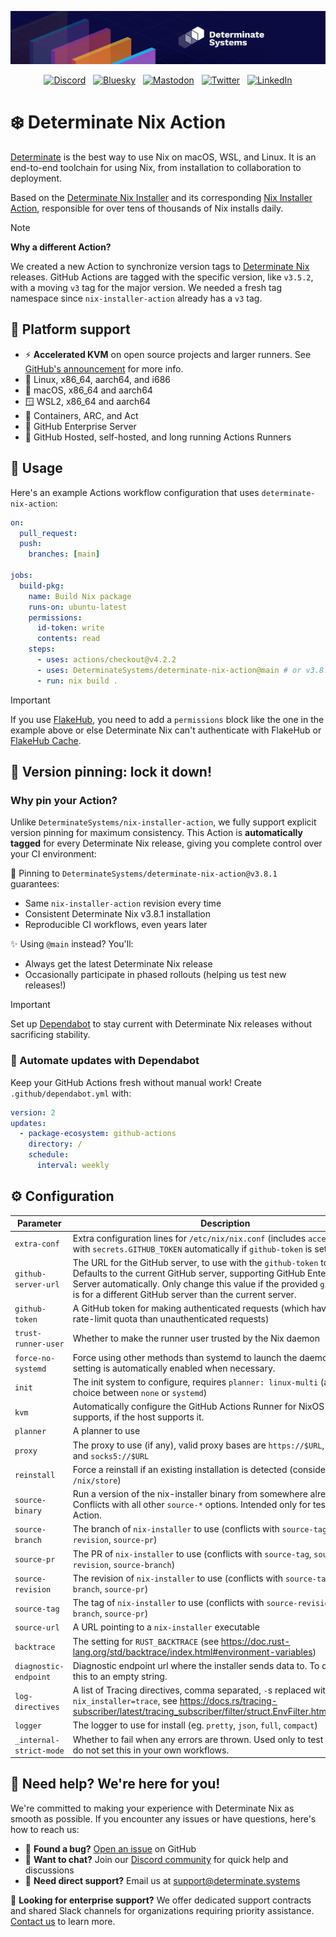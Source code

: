 <p align="center">
  <a href="https://determinate.systems" target="_blank"><img src="https://raw.githubusercontent.com/determinatesystems/.github/main/.github/banner.jpg"></a>
</p>
<p align="center">
  &nbsp;<a href="https://determinate.systems/discord" target="_blank"><img alt="Discord" src="https://img.shields.io/discord/1116012109709463613?style=for-the-badge&logo=discord&logoColor=%23ffffff&label=Discord&labelColor=%234253e8&color=%23e4e2e2"></a>&nbsp;
  &nbsp;<a href="https://bsky.app/profile/determinate.systems" target="_blank"><img alt="Bluesky" src="https://img.shields.io/badge/Bluesky-0772D8?style=for-the-badge&logo=bluesky&logoColor=%23ffffff"></a>&nbsp;
  &nbsp;<a href="https://hachyderm.io/@determinatesystems" target="_blank"><img alt="Mastodon" src="https://img.shields.io/badge/Mastodon-6468fa?style=for-the-badge&logo=mastodon&logoColor=%23ffffff"></a>&nbsp;
  &nbsp;<a href="https://twitter.com/DeterminateSys" target="_blank"><img alt="Twitter" src="https://img.shields.io/badge/Twitter-303030?style=for-the-badge&logo=x&logoColor=%23ffffff"></a>&nbsp;
  &nbsp;<a href="https://www.linkedin.com/company/determinate-systems" target="_blank"><img alt="LinkedIn" src="https://img.shields.io/badge/LinkedIn-1667be?style=for-the-badge&logo=linkedin&logoColor=%23ffffff"></a>&nbsp;
</p>

# ️❄️ Determinate Nix Action

[Determinate] is the best way to use Nix on macOS, WSL, and Linux.
It is an end-to-end toolchain for using Nix, from installation to collaboration to deployment.

Based on the [Determinate Nix Installer][nix-installer] and its corresponding [Nix Installer Action][nix-installer-action], responsible for over tens of thousands of Nix installs daily.

> [!NOTE]
>
> **Why a different Action?**
>
> We created a new Action to synchronize version tags to [Determinate Nix][det-nix] releases.
> GitHub Actions are tagged with the specific version, like `v3.5.2`, with a moving `v3` tag for the major version.
> We needed a fresh tag namespace since `nix-installer-action` already has a `v3` tag.

## 🫶 Platform support

- ⚡ **Accelerated KVM** on open source projects and larger runners. See [GitHub's announcement](https://github.blog/changelog/2023-02-23-hardware-accelerated-android-virtualization-on-actions-windows-and-linux-larger-hosted-runners/) for more info.
- 🐧 Linux, x86_64, aarch64, and i686
- 🍏 macOS, x86_64 and aarch64
- 🪟 WSL2, x86_64 and aarch64
- 🐋 Containers, ARC, and Act
- 🐙 GitHub Enterprise Server
- 💁 GitHub Hosted, self-hosted, and long running Actions Runners

## ️🔧 Usage

Here's an example Actions workflow configuration that uses `determinate-nix-action`:

```yaml
on:
  pull_request:
  push:
    branches: [main]

jobs:
  build-pkg:
    name: Build Nix package
    runs-on: ubuntu-latest
    permissions:
      id-token: write
      contents: read
    steps:
      - uses: actions/checkout@v4.2.2
      - uses: DeterminateSystems/determinate-nix-action@main # or v3.8.1 to pin to a release
      - run: nix build .
```

> [!IMPORTANT]
> If you use [FlakeHub], you need to add a `permissions` block like the one in the example above or else Determinate Nix can't authenticate with FlakeHub or [FlakeHub Cache][cache].

## 📌 Version pinning: lock it down!

### Why pin your Action?

Unlike `DeterminateSystems/nix-installer-action`, we fully support explicit version pinning for maximum consistency.
This Action is **automatically tagged** for every Determinate Nix release, giving you complete control over your CI environment:

📍 Pinning to `DeterminateSystems/determinate-nix-action@v3.8.1` guarantees:

- Same `nix-installer-action` revision every time
- Consistent Determinate Nix v3.8.1 installation
- Reproducible CI workflows, even years later

✨ Using `@main` instead? You'll:

- Always get the latest Determinate Nix release
- Occasionally participate in phased rollouts (helping us test new releases!)

> [!IMPORTANT]
> Set up [Dependabot] to stay current with Determinate Nix releases without sacrificing stability.

### 🤖 Automate updates with Dependabot

Keep your GitHub Actions fresh without manual work! Create `.github/dependabot.yml` with:

```yaml
version: 2
updates:
  - package-ecosystem: github-actions
    directory: /
    schedule:
      interval: weekly
```

## ️⚙️ Configuration

| Parameter               | Description                                                                                                                                                                                                                                                                    | Required | Default                    |
|-------------------------|--------------------------------------------------------------------------------------------------------------------------------------------------------------------------------------------------------------------------------------------------------------------------------|----------|----------------------------|
| `extra-conf`            | Extra configuration lines for `/etc/nix/nix.conf` (includes `access-tokens` with `secrets.GITHUB_TOKEN` automatically if `github-token` is set)                                                                                                                                |          |                            |
| `github-server-url`     | The URL for the GitHub server, to use with the `github-token` token. Defaults to the current GitHub server, supporting GitHub Enterprise Server automatically. Only change this value if the provided `github-token` is for a different GitHub server than the current server. |          | `${{ github.server_url }}` |
| `github-token`          | A GitHub token for making authenticated requests (which have a higher rate-limit quota than unauthenticated requests)                                                                                                                                                          |          | `${{ github.token }}`      |
| `trust-runner-user`     | Whether to make the runner user trusted by the Nix daemon                                                                                                                                                                                                                      |          | `true`                     |
| `force-no-systemd`      | Force using other methods than systemd to launch the daemon. This setting is automatically enabled when necessary.                                                                                                                                                             |          | `false`                    |
| `init`                  | The init system to configure, requires `planner: linux-multi` (allowing the choice between `none` or `systemd`)                                                                                                                                                                |          |                            |
| `kvm`                   | Automatically configure the GitHub Actions Runner for NixOS test supports, if the host supports it.                                                                                                                                                                            |          | `true`                     |
| `planner`               | A planner to use                                                                                                                                                                                                                                                               |          |                            |
| `proxy`                 | The proxy to use (if any), valid proxy bases are `https://$URL`, `http://$URL` and `socks5://$URL`                                                                                                                                                                             |          |                            |
| `reinstall`             | Force a reinstall if an existing installation is detected (consider backing up `/nix/store`)                                                                                                                                                                                   |          | `false`                    |
| `source-binary`         | Run a version of the nix-installer binary from somewhere already on disk. Conflicts with all other `source-*` options. Intended only for testing this Action.                                                                                                                  |          |                            |
| `source-branch`         | The branch of `nix-installer` to use (conflicts with `source-tag`, `source-revision`, `source-pr`)                                                                                                                                                                             |          |                            |
| `source-pr`             | The PR of `nix-installer` to use (conflicts with `source-tag`, `source-revision`, `source-branch`)                                                                                                                                                                             |          |                            |
| `source-revision`       | The revision of `nix-installer` to use (conflicts with `source-tag`, `source-branch`, `source-pr`)                                                                                                                                                                             |          |                            |
| `source-tag`            | The tag of `nix-installer` to use (conflicts with `source-revision`, `source-branch`, `source-pr`)                                                                                                                                                                             |          | `v3.8.1`                   |
| `source-url`            | A URL pointing to a `nix-installer` executable                                                                                                                                                                                                                                 |          |                            |
| `backtrace`             | The setting for `RUST_BACKTRACE` (see https://doc.rust-lang.org/std/backtrace/index.html#environment-variables)                                                                                                                                                                |          |                            |
| `diagnostic-endpoint`   | Diagnostic endpoint url where the installer sends data to. To disable set this to an empty string.                                                                                                                                                                             |          | `-`                        |
| `log-directives`        | A list of Tracing directives, comma separated, `-`s replaced with `_` (eg. `nix_installer=trace`, see https://docs.rs/tracing-subscriber/latest/tracing_subscriber/filter/struct.EnvFilter.html#directives)                                                                    |          |                            |
| `logger`                | The logger to use for install (eg. `pretty`, `json`, `full`, `compact`)                                                                                                                                                                                                        |          |                            |
| `_internal-strict-mode` | Whether to fail when any errors are thrown. Used only to test the Action; do not set this in your own workflows.                                                                                                                                                               |          | `false`                    |

## 🛟 Need help? We're here for you!

We're committed to making your experience with Determinate Nix as smooth as possible. If you encounter any issues or have questions, here's how to reach us:

- 🐛 **Found a bug?** [Open an issue](https://github.com/DeterminateSystems/determinate-nix-action/issues/new) on GitHub
- 💬 **Want to chat?** Join our [Discord community](https://determinate.systems/discord) for quick help and discussions
- 📧 **Need direct support?** Email us at [support@determinate.systems](mailto:support@determinate.systems)

🤝 **Looking for enterprise support?** We offer dedicated support contracts and shared Slack channels for organizations requiring priority assistance. [Contact us](mailto:support@determinate.systems) to learn more.

[cache]: https://flakehub.com/cache
[dependabot]: https://github.com/dependabot
[det-nix]: https://docs.determinate.systems/determinate-nix
[determinate]: https://docs.determinate.systems
[flakehub]: https//flakehub.com
[nix-installer]: https://github.com/DeterminateSystems/nix-installer
[nix-installer-action]: https://github.com/DeterminateSystems/nix-installer-action
